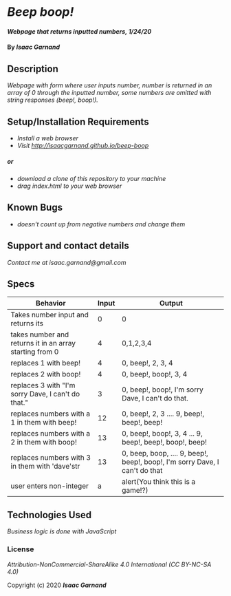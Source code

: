 # _Beep boop!_

#### _Webpage that returns inputted numbers, 1/24/20_

#### By _**Isaac Garnand**_

## Description

_Webpage with form where user inputs number, number is returned in an array of 0 through the inputted number, some numbers are omitted with string responses (beep!, boop!)._

## Setup/Installation Requirements

* _Install a web browser_
* _Visit http://isaacgarnand.github.io/beep-boop_
##### _or_
* _download a clone of this repository to your machine_
* _drag index.html to your web browser_

## Known Bugs

* _doesn't count up from negative numbers and change them_

## Support and contact details

_Contact me at isaac.garnand@gmail.com_

## Specs

Behavior | Input | Output
--- | ---| ---
Takes number input and returns its | 0 | 0
takes number and returns it in an array starting from 0 | 4 | 0,1,2,3,4
replaces 1 with beep! | 4 | 0, beep!, 2, 3, 4
replaces 2 with boop! | 4 | 0, beep!, boop!, 3, 4
replaces 3 with "I'm sorry Dave, I can't do that." | 3 | 0, beep!, boop!, I'm sorry Dave, I can't do that.
replaces numbers with a 1 in them with beep! | 12 | 0, beep!, 2, 3 .... 9, beep!, beep!, beep!
replaces numbers with a 2 in them with boop! | 13 | 0, beep!, boop!, 3, 4 ... 9, beep!, beep!, boop!, beep!
replaces numbers with 3 in them with 'dave'str | 13 | 0, beep, boop, .... 9, beep!, beep!, boop!, I'm sorry Dave, I can't do that
user enters non-integer | a | alert\(You think this is a game!?\)

## Technologies Used

_Business logic is done with JavaScript_

### License

*Attribution-NonCommercial-ShareAlike 4.0 International (CC BY-NC-SA 4.0)*

Copyright (c) 2020 **_Isaac Garnand_**